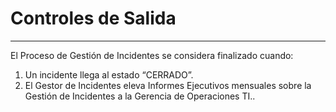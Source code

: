 # Controles de Salida

---

El Proceso de Gestión de Incidentes se considera finalizado cuando:

1. Un incidente llega al estado “CERRADO”.
2. El Gestor de Incidentes eleva Informes Ejecutivos mensuales sobre la Gestión de Incidentes a la Gerencia de Operaciones TI..



